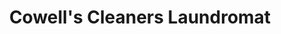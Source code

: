 ---
title: "Cowell's Cleaners Laundromat"
url: /alliance/cowells-cleaners-laundromat/
shop: laundry
---